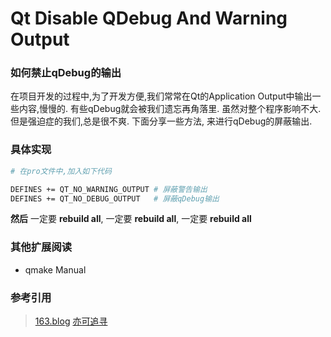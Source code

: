 # Qt Disable QDebug And Warning Output

### 如何禁止qDebug的输出

在项目开发的过程中,为了开发方便,我们常常在Qt的Application Output中输出一些内容,慢慢的. 有些qDebug就会被我们遗忘再角落里. 虽然对整个程序影响不大. 但是强迫症的我们,总是很不爽. 下面分享一些方法, 来进行qDebug的屏蔽输出.

### 具体实现

```bash
# 在pro文件中,加入如下代码

DEFINES += QT_NO_WARNING_OUTPUT # 屏蔽警告输出
DEFINES += QT_NO_DEBUG_OUTPUT   # 屏蔽qDebug输出

```
**然后** 一定要 **rebuild all**, 一定要 **rebuild all**, 一定要 **rebuild all**

### 其他扩展阅读

- qmake Manual

### 参考引用

> [163.blog](http://blog.163.com/qimo601@126/blog/static/15822093201332415344103/)
> [亦可追寻](http://www.cnblogs.com/yikezhuixun/p/6061024.html)
